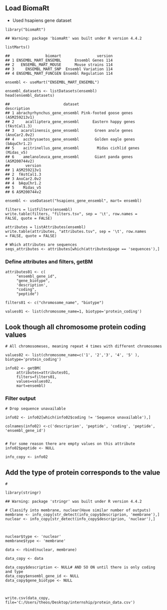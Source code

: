 ## **Load BiomaRt**

-   Used hsapiens gene dataset

<!-- -->

    library("biomaRt")

    ## Warning: package 'biomaRt' was built under R version 4.4.2

    listMarts()

    ##                biomart                version
    ## 1 ENSEMBL_MART_ENSEMBL      Ensembl Genes 114
    ## 2   ENSEMBL_MART_MOUSE      Mouse strains 114
    ## 3     ENSEMBL_MART_SNP  Ensembl Variation 114
    ## 4 ENSEMBL_MART_FUNCGEN Ensembl Regulation 114

    ensembl <- useMart("ENSEMBL_MART_ENSEMBL")

    ensembl_datasets <- listDatasets(ensembl)
    head(ensembl_datasets)

    ##                        dataset                           description
    ## 1 abrachyrhynchus_gene_ensembl Pink-footed goose genes (ASM259213v1)
    ## 2     acalliptera_gene_ensembl      Eastern happy genes (fAstCal1.3)
    ## 3   acarolinensis_gene_ensembl       Green anole genes (AnoCar2.0v2)
    ## 4    acchrysaetos_gene_ensembl       Golden eagle genes (bAquChr1.2)
    ## 5    acitrinellus_gene_ensembl        Midas cichlid genes (Midas_v5)
    ## 6    amelanoleuca_gene_ensembl       Giant panda genes (ASM200744v2)
    ##       version
    ## 1 ASM259213v1
    ## 2  fAstCal1.3
    ## 3 AnoCar2.0v2
    ## 4  bAquChr1.2
    ## 5    Midas_v5
    ## 6 ASM200744v2

    ensembl <- useDataset("hsapiens_gene_ensembl", mart= ensembl)

    filters = listFilters(ensembl)
    write.table(filters, "filters.tsv", sep = '\t', row.names =
    FALSE, quote = FALSE)

    attributes = listAttributes(ensembl)
    write.table(attributes, "attributes.tsv", sep = '\t', row.names
    = FALSE, quote = FALSE)

    # Which attributes are sequences
    seqs_attributes <- attributes[which(attributes$page == 'sequences'),]

### Define attributes and filters, getBM

    attributes01 <- c(
         "ensembl_gene_id",
         "gene_biotype",
         'description',
         "coding",
         "peptide")

    filters01 <- c("chromosome_name", "biotype")

    values01 <- list(chromosome_name=1, biotype='protein_coding')

## Look though all chromosome protein coding values

    # All chromosomeses, meaning repeat 4 times with different chromosomes

    values02 <- list(chromosome_name=c('1', '2','3', '4', '5' ), biotype='protein_coding')

    info02 <- getBM(
         attributes=attributes01,
         filters=filters01,
         values=values02,
         mart=ensembl)

### Filter output

    # Drop sequence unavailable

    info02 <- info02[which(info02$coding != 'Sequence unavailable'),]

    colnames(info02) <-c('descriprion', 'peptide', 'coding', 'peptide', 'ensembl_gene_id')


    # For some reason there are empty values on this attribute
    info02$peptide <- NULL

    info_copy <- info02

## Add the type of protein corresponds to the value

    # 

    library(stringr)

    ## Warning: package 'stringr' was built under R version 4.4.2

    # Classify into membrane, nuclear(Have similar number of outputs)
    membrane <- info_copy[str_detect(info_copy$descriprion, 'membrane'),]
    nuclear <- info_copy[str_detect(info_copy$descriprion, 'nuclear'),]



    nuclear$type <- 'nuclear'
    membrane$type <- 'membrane'

    data <- rbind(nuclear, membrane)

    data_copy <- data

    data_copy$description <- NULL# AND SO ON until there is only coding and type
    data_copy$ensembl_gene_id <- NULL
    data_copy$gene_biotype <- NULL



    write.csv(data_copy, file='C:/Users/theos/Desktop/internship/protein_data.csv')
